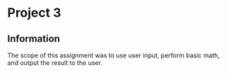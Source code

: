 # Project 3

## Information
The scope of this assignment was to use user input, perform basic math, and output the result to the user.